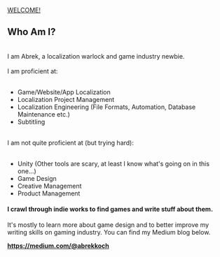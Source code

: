 [WELCOME!](https://user-images.githubusercontent.com/44588876/224436044-6accd39e-defe-4354-ba50-3aa80e41931f.png)




## Who Am I?
<br>
I am Abrek, a localization warlock and game industry newbie.
<br><br>
I am proficient at:
<br><br>

- Game/Website/App Localization
- Localization Project Management
- Localization Engineering (File Formats, Automation, Database Maintenance etc.)
- Subtitling
<br><br>

I am not quite proficient at (but trying hard):
<br><br>

- Unity (Other tools are scary, at least I know what's going on in this one...)
- Game Design
- Creative Management
- Product Management

#### I crawl through indie works to find games and write stuff about them.
It's mostly to learn more about game design and to better improve my writing skills on gaming industry. You can find my Medium blog below.

**https://medium.com/@abrekkoch**
